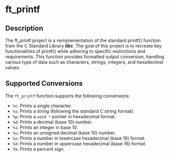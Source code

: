 <h1>ft_printf</h1>

<h2>Description</h2>

The ft_printf project is a reimplementation of the standard printf() function from the C Standard Library <strong><em>libc</em></strong>. The goal of this project is to recreate key functionalities of printf() while adhering to specific restrictions and requirements. This function provides formatted output conversion, handling various type of data such as characters, strings, integers, and hexadecimal values.

<h2>Supported Conversions</h2>
<p>The <code>ft_printf</code> function supports the following conversions:</p>
<ul>
  <li><code>%c</code>: Prints a single character.</li>
  <li><code>%s</code>: Prints a string (following the standard C string format).</li>
  <li><code>%p</code>: Prints a <code>void *</code> pointer in hexadecimal format.</li>
  <li><code>%d</code>: Prints a decimal (base 10) number.</li>
  <li><code>%i</code>: Prints an integer in base 10.</li>
  <li><code>%u</code>: Prints an unsigned decimal (base 10) number.</li>
  <li><code>%x</code>: Prints a number in lowercase hexadecimal (base 16) format.</li>
  <li><code>%X</code>: Prints a number in uppercase hexadecimal (base 16) format.</li>
  <li><code>%%</code>: Prints a percent sign.</li>
</ul>



